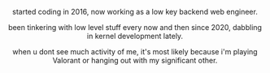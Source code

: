 <div align="center">

  started coding in 2016, now working as a low key backend web engineer.
  
  been tinkering with low level stuff every now and then since 2020, dabbling in kernel development lately.

  when u dont see much activity of me, it's most likely because i'm playing Valorant or hanging out with my significant other.
  
</div>
